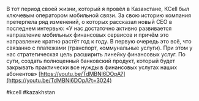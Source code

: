 
В тот период своей жизни, который я провёл в Казахстане, KCell был ключевым оператором мобильной связи. За свою историю компания претерпела ряд изменений, о которых рассказал новый СЕО в последнем интервью: «У нас достаточно активно развивается направление мобильных финансовых сервисов и причём это направление кратно растёт год к году. В первую очередь это всё, что связанно с платежами (транспорт, коммунальные услуги). При этом у нас стратегическая цель расширить линейку финансовых услуг. По сути, создать полноценный банковский продукт, который будет закрывать практически все нужды в финансовых услугах наших абонентов» [https://youtu.be/TdMBNl6DOpA?](https://youtu.be/TdMBNl6DOpA?t=3024)

#kcell #kazakhstan 